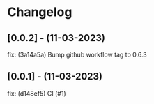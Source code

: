 # Changelog

## [0.0.2] - (11-03-2023)
fix: (3a14a5a) Bump github workflow tag to 0.6.3

## [0.0.1] - (11-03-2023)
fix: (d148ef5) CI (#1)
